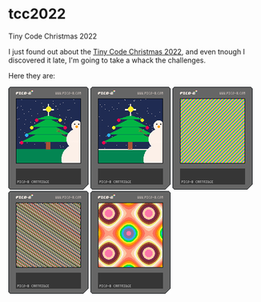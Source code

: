 # tcc2022
Tiny Code Christmas 2022

I just found out about the [Tiny Code Christmas 2022](https://tcc.lovebyte.party), and even tnough I
discovered it late, I'm going to take a whack the challenges.

Here they are:

![christmas tree, snowman, grass, sky, snow](./day1.p8.png "Day 1")
![christmas tree, snowman, grass, sky, animated snow](./day2.p8.png "Day 2")
![godawful pulsating color pattern](./day3.p8.png "Day 3")
![fairly cool pulsating color pattern](./day3a.p8.png "Day 3a")
![a plasma animation](./day4.p8.png "Day 4")
